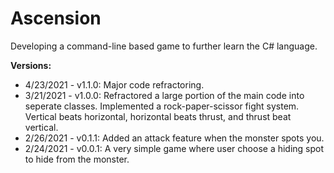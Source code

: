 # Ascension

Developing a command-line based game to further learn the C# language.

**Versions:**

- 4/23/2021 - v1.1.0: Major code refractoring.
- 3/21/2021 - v1.0.0: Refractored a large portion of the main code into seperate classes. Implemented a rock-paper-scissor fight system. Vertical beats horizontal, horizontal beats thrust, and thrust beat vertical.
- 2/26/2021 - v0.1.1: Added an attack feature when the monster spots you.
- 2/24/2021 - v0.0.1: A very simple game where user choose a hiding spot to hide from the monster.